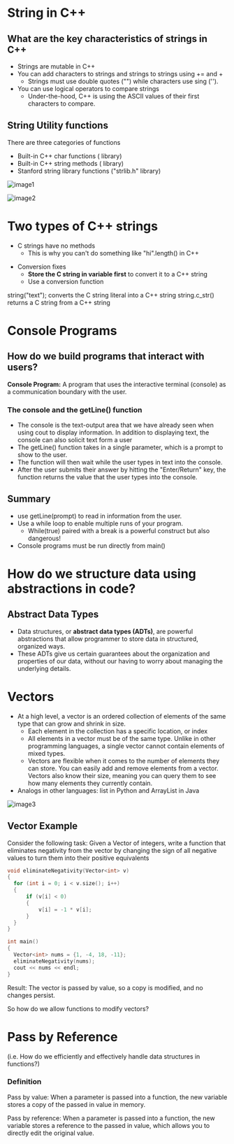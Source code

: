 # String in C++

## What are the key characteristics of strings in C++

* Strings are mutable in C++
* You can add characters to strings and strings to strings using += and +
  * Strings must use double quotes ("") while characters use sing ('').
* You can use logical operators to compare strings
  * Under-the-hood, C++ is using the ASCII values of their first characters to compare.


## String Utility functions

There are three categories of functions
* Built-in C++ char functions (<cctype> library)
* Built-in C++ string methods (<String> library)
* Stanford string library functions ("strlib.h" library)

![image1]

[image1]: https://i.imgur.com/xHDu0Cx.png

![image2]

[image2]: https://i.imgur.com/UruQVn8.png

# Two types of C++ strings

- C strings have no methods
    - This is why you can't do something like "hi".length() in C++

* Conversion fixes
  * **Store the C string in variable first** to convert it to a C++ string
  * Use a conversion function

string("text"); converts the C string literal into a C++ string
string.c_str() returns a C string from a C++ string

# Console Programs

## How do we build programs that interact with users?
**Console Program:** A program that uses the interactive terminal (console) as a communication boundary with the user. 

### The console and the getLine() function
- The console is the text-output area that we have already seen when using cout to display information. In addition to displaying text, the console can also solicit text form a user
- The getLine() function takes in a single parameter, which is a prompt to show to the user.
- The function will then wait while the user types in text into the console.
- After the user submits their answer by hitting the "Enter/Return" key, the function returns the value that the user types into the console.

## Summary
* use getLine(prompt) to read in information from the user.
* Use a while loop to enable multiple runs of your program.
  * While(true) paired with a break is a powerful construct but also dangerous!
* Console programs must be run directly from main()

# How do we structure data using abstractions in code?

## Abstract Data Types

- Data structures, or **abstract data types (ADTs)**, are powerful abstractions that allow programmer to store data in structured, organized ways.
- These ADTs give us certain guarantees about the organization and properties of our data, without our having to worry about managing the underlying details.

# Vectors

- At a high level, a vector is an ordered collection of elements of the same type that can grow and shrink in size.
  - Each element in the collection has a specific location, or index
  - All elements in a vector must be of the same type. Unlike in other programming languages, a single vector cannot contain elements of mixed types.
  - Vectors are flexible when it comes to the number of elements they can store. You can easily add and remove elements from a vector. Vectors also know their size, meaning you can query them to see how many elements they currently contain.
- Analogs in other languages: list in Python and ArrayList in Java

![image3]

[image3]: https://i.imgur.com/BM5tbPR.png

## Vector Example

Consider the following task: Given a Vector of integers, write a function that eliminates negativity from the vector by changing the sign of all negative values to turn them into their positive equivalents

```cpp
void eliminateNegativity(Vector<int> v)
{
  for (int i = 0; i < v.size(); i++)
  {
      if (v[i] < 0)
      {
          v[i] = -1 * v[i];
      }
  }
}

int main()
{
  Vector<int> nums = {1, -4, 18, -11};
  eliminateNegativity(nums);
  cout << nums << endl;
}
```

Result: The vector is passed by value, so a copy is modified, and no changes persist.

So how do we allow functions to modify vectors?

# Pass by Reference
(i.e. How do we efficiently and effectively handle data structures in functions?)

### Definition
Pass by value: When a parameter is passed into a function, the new variable stores a copy of the passed in value in memory.

Pass by reference: When a parameter is passed into a function, the new variable stores a reference to the passed in value, which allows you to directly edit the original value.




